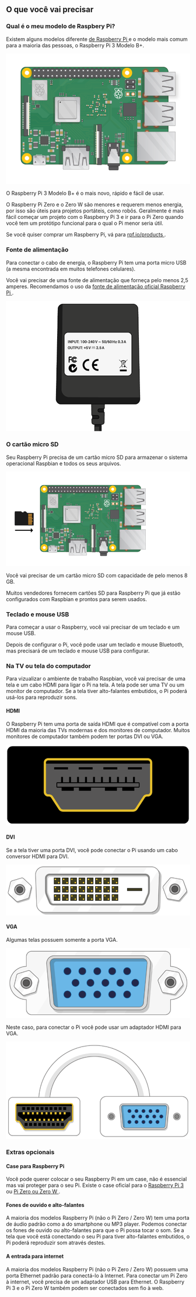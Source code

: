 ## O que você vai precisar

### Qual é o meu modelo de Raspbery Pi?

Existem alguns modelos diferente [ de Raspberry Pi ](https://www.raspberrypi.org/products/) e o modelo mais comum para a maioria das pessoas, o Raspberry Pi 3 Modelo B+.

![Framboesa Pi 3](images/raspberry-pi.png)

O Raspberry Pi 3 Modelo B+ é o mais novo, rápido e fácil de usar.

O Raspberry Pi Zero e o Zero W são menores e requerem menos energia, por isso são úteis para projetos portáteis, como robôs. Geralmente é mais fácil começar um projeto com o Raspberry Pi 3 e ir para o Pi Zero quando você tem um protótipo funcional para o qual o Pi menor seria útil.

Se você quiser comprar um Raspberry Pi, vá para [ rpf.io/products ](https://rpf.io/products).

### Fonte de alimentação

Para conectar o cabo de energia, o Raspberry Pi tem uma porta micro USB (a mesma encontrada em muitos telefones celulares).

Você vai precisar de uma fonte de alimentação que forneça pelo menos 2,5 amperes. Recomendamos o uso da [fonte de alimentação oficial Raspberry Pi ](https://www.raspberrypi.org/products/raspberry-pi-universal-power-supply/).

![fonte de energia](images/powersupply.png)

### O cartão micro SD

Seu Raspberry Pi precisa de um cartão micro SD para armazenar o sistema operacional Raspbian e todos os seus arquivos.

![cartão SD](images/pi-sd.png)

Você vai precisar de um cartão micro SD com capacidade de pelo menos 8 GB.

Muitos vendedores fornecem cartões SD para Raspberry Pi que já estão configurados com Raspbian e prontos para serem usados.

### Teclado e mouse USB

Para começar a usar o Raspberry, você vai precisar de um teclado e um mouse USB.

Depois de configurar o Pi, você pode usar um teclado e mouse Bluetooth, mas precisará de um teclado e mouse USB para configurar.

### Na TV ou tela do computador

Para vizualizar o ambiente de trabalho Raspbian, você vai precisar de uma tela e um cabo HDMI para ligar o Pi na tela. A tela pode ser uma TV ou um monitor de computador. Se a tela tiver alto-falantes embutidos, o Pi poderá usá-los para reproduzir sons.

#### HDMI

O Raspberry Pi tem uma porta de saída HDMI que é compatível com a porta HDMI da maioria das TVs modernas e dos monitores de computador. Muitos monitores de computador também podem ter portas DVI ou VGA.

![porta hdmi](images/hdmi-port.png)

#### DVI

Se a tela tiver uma porta DVI, você pode conectar o Pi usando um cabo conversor HDMI para DVI.

![porta dvi](images/dvi-port.png)

#### VGA

Algumas telas possuem somente a porta VGA.

![porta vga](images/vga-port.png)

Neste caso, para conectar o Pi você pode usar um adaptador HDMI para VGA.

![porta do adaptador hdmi para vga](images/hdmi-vga-adapter.png)

### Extras opcionais

#### Case para Raspberry Pi

Você pode querer colocar o seu Raspberry Pi em um case, não é essencial mas vai proteger para o seu Pi. Existe o case oficial para o [ Raspberry Pi 3 ](https://www.raspberrypi.org/products/raspberry-pi-3-case/) ou [ Pi Zero ou Zero W ](https://www.raspberrypi.org/products/raspberry-pi-zero-case/).

#### Fones de ouvido e alto-falantes

A maioria dos modelos Raspberry Pi (não o Pi Zero / Zero W) tem uma porta de áudio padrão como a do smartphone ou MP3 player. Podemos conectar os fones de ouvido ou alto-falantes para que o Pi possa tocar o som. Se a tela que você está conectando o seu Pi para tiver alto-falantes embutidos, o Pi poderá reproduzir som através destes.

#### A entrada para internet

A maioria dos modelos Raspberry Pi (não o Pi Zero / Zero W) possuem uma porta Ethernet padrão para conectá-lo à Internet. Para conectar um Pi Zero à internet, você precisa de um adaptador USB para Ethernet. O Raspberry Pi 3 e o Pi Zero W também podem ser conectados sem fio à web.